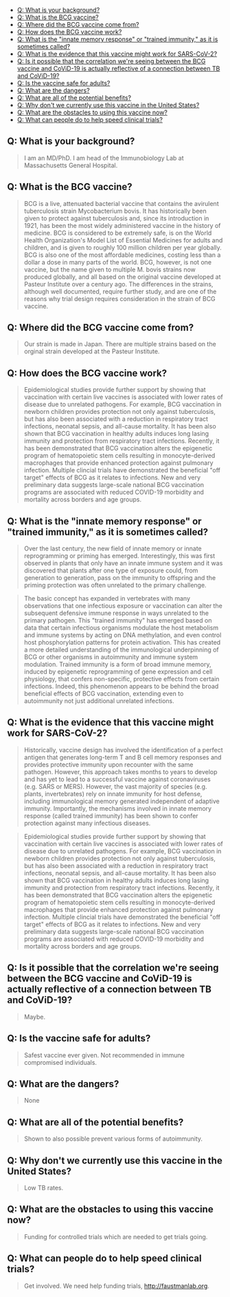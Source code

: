 <!--faustman_interview.md-->

- [Q: What is your background?](#q-what-is-your-background)
- [Q: What is the BCG vaccine?](#q-what-is-the-bcg-vaccine)
- [Q: Where did the BCG vaccine come from?](#q-where-did-the-bcg-vaccine-come-from)
- [Q: How does the BCG vaccine work?](#q-how-does-the-bcg-vaccine-work)
- [Q: What is the "innate memory response" or "trained immunity," as it is sometimes called?](#q-what-is-the-%22innate-memory-response%22-or-%22trained-immunity%22-as-it-is-sometimes-called)
- [Q: What is the evidence that this vaccine might work for SARS-CoV-2?](#q-what-is-the-evidence-that-this-vaccine-might-work-for-sars-cov-2)
- [Q: Is it possible that the correlation we're seeing between the BCG vaccine and CoViD-19 is actually reflective of a connection between TB and CoViD-19?](#q-is-it-possible-that-the-correlation-were-seeing-between-the-bcg-vaccine-and-covid-19-is-actually-reflective-of-a-connection-between-tb-and-covid-19)
- [Q: Is the vaccine safe for adults?](#q-is-the-vaccine-safe-for-adults)
- [Q: What are the dangers?](#q-what-are-the-dangers)
- [Q: What are all of the potential benefits?](#q-what-are-all-of-the-potential-benefits)
- [Q: Why don't we currently use this vaccine in the United States?](#q-why-dont-we-currently-use-this-vaccine-in-the-united-states)
- [Q: What are the obstacles to using this vaccine now?](#q-what-are-the-obstacles-to-using-this-vaccine-now)
- [Q: What can people do to help speed clinical trials?](#q-what-can-people-do-to-help-speed-clinical-trials)

## Q: What is your background?

> I am an MD/PhD.  I am head of the Immunobiology Lab at Massachusetts General Hospital.

## Q: What is the BCG vaccine? 

> BCG is a live, attenuated bacterial vaccine that contains the avirulent tuberculosis strain Mycobacterium bovis.  It has historically been given to protect against tuberculosis and, since its introduction in 1921, has been the most widely administered vaccine in the history of medicine.  BCG is considered to be extremely safe, is on the World Health Organization's Model List of Essential Medicines for adults and children, and is given to roughly 100 million children per year globally.  BCG is also one of the most affordable medicines, costing less than a dollar a dose in many parts of the world. BCG, however, is not one vaccine, but the name given to multiple M. bovis strains now produced globally, and all based on the original vaccine developed at Pasteur Institute over a century ago. The differences in the strains, although well documented, require further study, and are one of the reasons why trial design requires consideration in the strain of BCG vaccine. 

## Q: Where did the BCG vaccine come from? 

> Our strain is made in Japan.  There are multiple strains based on the orginal strain developed at the Pasteur Institute.

## Q: How does the BCG vaccine work? 

> Epidemiological studies provide further support by showing that vaccination with certain live vaccines is associated with lower rates of disease due to unrelated pathogens. For example, BCG vaccination in newborn children provides protection not only against tuberculosis, but has also been associated with a reduction in respiratory tract infections, neonatal sepsis, and all-cause mortality. It has been also shown that BCG vaccination in healthy adults induces long lasing immunity and protection from respiratory tract infections. Recently, it has been demonstrated that BCG vaccination alters the epigenetic program of hematopoietic stem cells resulting in monocyte-derived macrophages that provide enhanced protection against pulmonary infection.  Multiple clincial trials have demonstrated the beneficial "off target" effects of BCG as it relates to infections.  New and very preliminary data suggests large-scale national BCG vaccination programs are associated with reduced COVID-19 morbidity and mortality across borders and age groups.

## Q: What is the "innate memory response" or "trained immunity," as it is sometimes called?

> Over the last century, the new field of innate memory or innate reprogramming or priming has emerged.  Interestingly, this was first observed in plants that only have an innate immune system and it was discovered that plants after one type of exposure could, from generation to generation, pass on the immunity to offspring and the priming protection was often unrelated to the primary challenge. 

> The basic concept has expanded in vertebrates with many observations that one infectious exposure or vaccination can alter the subsequent defensive immune response in ways unrelated to the primary pathogen.  This "trained immunity" has emerged based on data that certain infectious organisms modulate the host metabolism and immune systems by acting on DNA methylation, and even control host phosphorylation patterns for protein activation.  This has created a more detailed understanding of the immunological underpinning of BCG or other organisms in autoimmunity and immune system modulation. Trained immunity is a form of broad immune memory, induced by epigenetic reprogramming of gene expression and cell physiology, that confers non-specific, protective effects from certain infections. Indeed, this phenomenon appears to be behind the broad beneficial effects of BCG vaccination, extending even to autoimmunity not just additional unrelated infections.

## Q: What is the evidence that this vaccine might work for SARS-CoV-2? 

> Historically, vaccine design has involved the identification of a perfect antigen that generates long-term T and B cell memory responses and provides protective immunity upon recounter with the same pathogen.  However, this approach takes months to years to develop and has yet to lead to a successful vaccine against coronaviruses (e.g. SARS or MERS). However, the vast majority of species (e.g. plants, invertebrates) rely on innate immunity for host defense, including immunological memory generated independent of adaptive immunity. Importantly, the mechanisms involved in innate memory response (called trained immunity) has been shown to confer protection against many infectious diseases.

> Epidemiological studies provide further support by showing that vaccination with certain live vaccines is associated with lower rates of disease due to unrelated pathogens. For example, BCG vaccination in newborn children provides protection not only against tuberculosis, but has also been associated with a reduction in respiratory tract infections, neonatal sepsis, and all-cause mortality. It has been also shown that BCG vaccination in healthy adults induces long lasing immunity and protection from respiratory tract infections.  Recently, it has been demonstrated that BCG vaccination alters the epigenetic program of hematopoietic stem cells resulting in monocyte-derived macrophages that provide enhanced protection against pulmonary infection.  Multiple clincial trials have demonstrated the beneficial "off target" effects of BCG as it relates to infections.  New and very preliminary data suggests large-scale national BCG vaccination programs are associated with reduced COVID-19 morbidity and mortality across borders and age groups.

## Q: Is it possible that the correlation we're seeing between the BCG vaccine and CoViD-19 is actually reflective of a connection between TB and CoViD-19? 

> Maybe.

## Q: Is the vaccine safe for adults? 

> Safest vaccine ever given.  Not recommended in immune compromised individuals.

## Q: What are the dangers? 

> None

## Q: What are all of the potential benefits? 

> Shown to also possible prevent various forms of autoimmunity.

## Q: Why don't we currently use this vaccine in the United States? 

> Low TB rates.

## Q: What are the obstacles to using this vaccine now? 

> Funding for controlled trials which are needed to get trials going.

## Q: What can people do to help speed clinical trials?
> Get involved.  We need help funding trials, http://faustmanlab.org.